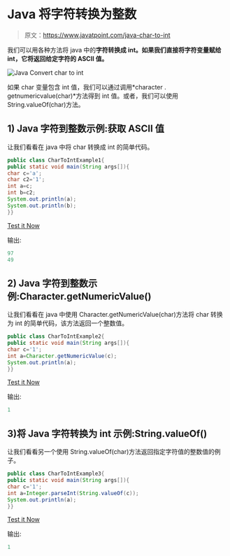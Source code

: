 # Java 将字符转换为整数

> 原文：<https://www.javatpoint.com/java-char-to-int>

我们可以用各种方法将 java 中的**字符转换成 int。如果我们直接将字符变量赋给 int，它将返回给定字符的 ASCII 值。**

![Java Convert char to int](../img/65c496f7b8f32e08f7d718452d5988bd.png)

如果 char 变量包含 int 值，我们可以通过调用*character . getnumericvalue(char)*方法得到 int 值。或者，我们可以使用 String.valueOf(char)方法。

## 1) Java 字符到整数示例:获取 ASCII 值

让我们看看在 java 中将 char 转换成 int 的简单代码。

```java
public class CharToIntExample1{
public static void main(String args[]){
char c='a';
char c2='1';
int a=c;
int b=c2;
System.out.println(a);
System.out.println(b);
}}

```

[Test it Now](https://compiler.javatpoint.com/opr/test.jsp?filename=CharToIntExample1)

输出:

```java
97
49

```

## 2) Java 字符到整数示例:Character.getNumericValue()

让我们看看在 java 中使用 Character.getNumericValue(char)方法将 char 转换为 int 的简单代码，该方法返回一个整数值。

```java
public class CharToIntExample2{
public static void main(String args[]){
char c='1';
int a=Character.getNumericValue(c);
System.out.println(a);
}}

```

[Test it Now](https://compiler.javatpoint.com/opr/test.jsp?filename=CharToIntExample2)

输出:

```java
1

```

## 3)将 Java 字符转换为 int 示例:String.valueOf()

让我们看看另一个使用 String.valueOf(char)方法返回指定字符值的整数值的例子。

```java
public class CharToIntExample3{
public static void main(String args[]){
char c='1';
int a=Integer.parseInt(String.valueOf(c));
System.out.println(a);
}}

```

[Test it Now](https://compiler.javatpoint.com/opr/test.jsp?filename=CharToIntExample3)

输出:

```java
1

```